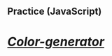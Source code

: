 ## Practice (JavaScript)
# [_Color-generator_](https://filpolyakov13041995.github.io/Color-generator__JS/)
